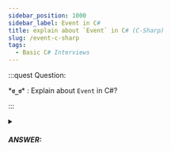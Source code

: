 ```yaml
---
sidebar_position: 1000
sidebar_label: Event in C#
title: explain about `Event` in C# (C-Sharp)
slug: /event-c-sharp
tags:
  - Basic C# Interviews
---
```


:::quest Question:

\***`ಠ_ಠ`**\* : 
Explain about `Event` in C#?

:::

<details>
  <summary><h5>ANSWER:</h5></summary>

  \***`◔̯◔`**\* :
  In C#, an `event` is a language feature that enables classes to send notifications or signals to other objects. It follows the ***publisher/subscriber pattern***.

```cs
// Define the event arguments
public class DataReceivedEventArgs : EventArgs
{
    public string Data { get; set; }
}

// Define the publisher class
public class DataReceiver
{
    // Declare the event
    public event EventHandler<DataReceivedEventArgs> DataReceived;
    
    public void ReceiveData(string data)
    {
        // Fire the event
        DataReceived?.Invoke(this, new DataReceivedEventArgs { Data = data });
    }
}

// Define the subscriber class
public class DataConsumer
{
    public void OnDataReceived(object sender, DataReceivedEventArgs e)
    {
        Console.WriteLine($"Received data: {e.Data}");
    }
}

// Usage
var receiver = new DataReceiver();
var consumer = new DataConsumer();

receiver.DataReceived += consumer.OnDataReceived; // Subscribe to the event
receiver.ReceiveData("Some data"); // Raise the event

```

</details>